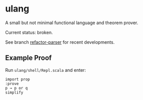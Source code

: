 # ulang

A small but not minimal functional language and theorem prover.

Current status: broken.

See branch [refactor-parser](https://github.com/gernst/ulang/tree/refactor-parser) for recent developments.

## Example Proof

Run `ulang/shell/Repl.scala` and enter:

    import prop
    :prove
    p → p or q
    simplify

